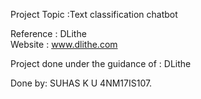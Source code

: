Project Topic :Text classification chatbot


Reference : DLithe  
Website : www.dlithe.com 

Project done under the guidance of : DLithe

Done by: SUHAS K U 4NM17IS107.
